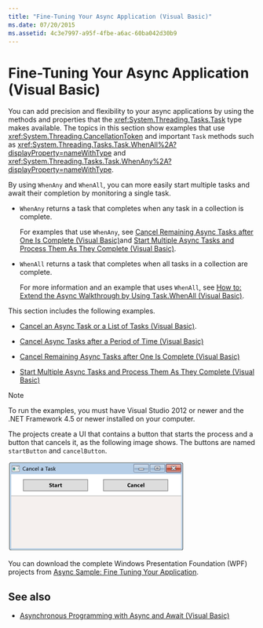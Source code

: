 ```yaml
---
title: "Fine-Tuning Your Async Application (Visual Basic)"
ms.date: 07/20/2015
ms.assetid: 4c3e7997-a95f-4fbe-a6ac-60ba042d30b9
---
```

# Fine-Tuning Your Async Application (Visual Basic)
You can add precision and flexibility to your async applications by using the methods and properties that the <xref:System.Threading.Tasks.Task> type makes available. The topics in this section show examples that use <xref:System.Threading.CancellationToken> and important `Task` methods such as <xref:System.Threading.Tasks.Task.WhenAll%2A?displayProperty=nameWithType> and <xref:System.Threading.Tasks.Task.WhenAny%2A?displayProperty=nameWithType>.  
  
 By using `WhenAny` and `WhenAll`, you can more easily start multiple tasks and await their completion by monitoring a single task.  
  
- `WhenAny` returns a task that completes when any task in a collection is complete.  
  
     For examples that use `WhenAny`, see  [Cancel Remaining Async Tasks after One Is Complete (Visual Basic)](../../../../visual-basic/programming-guide/concepts/async/cancel-remaining-async-tasks-after-one-is-complete.md)and [Start Multiple Async Tasks and Process Them As They Complete (Visual Basic)](../../../../visual-basic/programming-guide/concepts/async/start-multiple-async-tasks-and-process-them-as-they-complete.md).  
  
- `WhenAll` returns a task that completes when all tasks in a collection are complete.  
  
     For more information and an example that uses `WhenAll`, see [How to: Extend the Async Walkthrough by Using Task.WhenAll (Visual Basic)](../../../../visual-basic/programming-guide/concepts/async/how-to-extend-the-async-walkthrough-by-using-task-whenall.md).  
  
 This section includes the following examples.  
  
- [Cancel an Async Task or a List of Tasks (Visual Basic)](../../../../visual-basic/programming-guide/concepts/async/cancel-an-async-task-or-a-list-of-tasks.md).  
  
- [Cancel Async Tasks after a Period of Time (Visual Basic)](../../../../visual-basic/programming-guide/concepts/async/cancel-async-tasks-after-a-period-of-time.md)  
  
- [Cancel Remaining Async Tasks after One Is Complete (Visual Basic)](../../../../visual-basic/programming-guide/concepts/async/cancel-remaining-async-tasks-after-one-is-complete.md)  
  
- [Start Multiple Async Tasks and Process Them As They Complete (Visual Basic)](../../../../visual-basic/programming-guide/concepts/async/start-multiple-async-tasks-and-process-them-as-they-complete.md)  
  
> [!NOTE]
>  To run the examples, you must have Visual Studio 2012 or newer and the .NET Framework 4.5 or newer installed on your computer.  
  
 The projects create a UI that contains a button that starts the process and a button that cancels it, as the following image shows. The buttons are named `startButton` and `cancelButton`.  
  
 ![WPF window with Cancel button](./media/fine-tuning-your-async-application/cancellation-and-start-button.png "Dialog box with a Start and Stop button")  
  
 You can download the complete Windows Presentation Foundation (WPF) projects from [Async Sample: Fine Tuning Your Application](https://code.msdn.microsoft.com/Async-Fine-Tuning-Your-a676abea).  
  
## See also

- [Asynchronous Programming with Async and Await (Visual Basic)](../../../../visual-basic/programming-guide/concepts/async/index.md)
